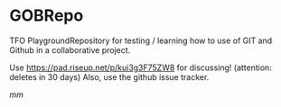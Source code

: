 # GOBRepo
TFO PlaygroundRepository
for testing / learning how to use of GIT and Github in a collaborative project.

Use https://pad.riseup.net/p/kui3g3F75ZW8 for discussing! (attention: deletes in 30 days)
Also, use the github issue tracker.

*mm*

 
